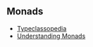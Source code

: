
## Monads

 * [Typeclassopedia](http://www.haskell.org/haskellwiki/Typeclassopedia) 
 * [Understanding Monads](https://en.wikibooks.org/wiki/Haskell/Understanding_monads)
 
